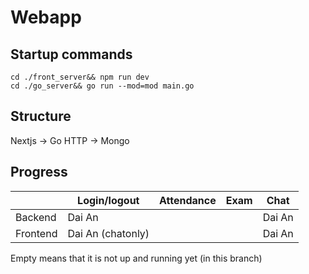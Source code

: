 # Webapp

## Startup commands
```
cd ./front_server&& npm run dev 
cd ./go_server&& go run --mod=mod main.go
```

## Structure

Nextjs -> Go HTTP -> Mongo

## Progress
||Login/logout|Attendance|Exam|Chat
|--|--|--|--|--|
|Backend|Dai An|||Dai An|
|Frontend|Dai An (chatonly)|||Dai An|

Empty means that it is not up and running yet (in this branch)